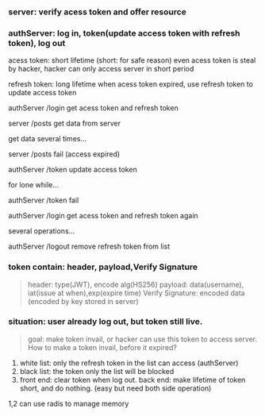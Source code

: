 ### server: verify acess token and offer resource
### authServer: log in, token(update access token with refresh token), log out

acess token: short lifetime (short: for safe reason)
even acess token is steal by hacker, hacker can only access server in short period

refresh token: long lifetime
when acess token expired, use refresh token to update access token

authServer /login get acess token and refresh token

server /posts get data from server

get data several times...

server /posts fail (access expired)

authServer /token update access token

for lone while...


authServer /token fail

authServer /login get acess token and refresh token again

several operations...

authServer /logout remove refresh token from list

### token contain: header, payload,Verify Signature
> header: type(JWT), encode alg(HS256)
> payload: data(username), iat(issue at when),exp(expire time)
> Verify Signature: encoded data (encoded by key stored in server)

### situation: user already log out, but token still live.
> goal: make token invail, or hacker can use this token to access server.
> How to make a token invail, before it expired?


1. white list: only the refresh token in the list can access (authServer)
2. black list: the token only the list will be blocked
3. front end: clear token when log out.
   back end: make lifetime of token short, and do nothing.
   (easy but need both side operation)

1,2 can use radis to manage memory



